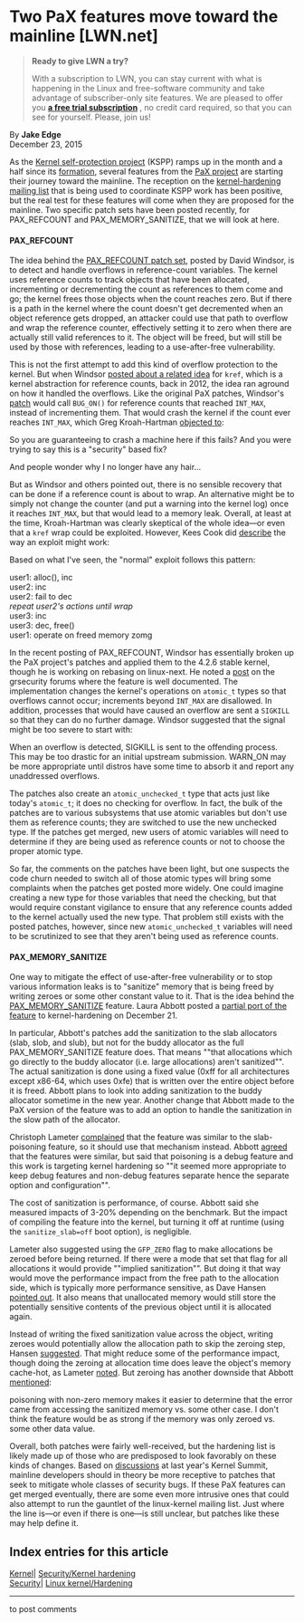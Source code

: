 # Two PaX features move toward the mainline [LWN.net]

> **Ready to give LWN a try?**
> 
> With a subscription to LWN, you can stay current with what is happening in the Linux and free-software community and take advantage of subscriber-only site features. We are pleased to offer you **[a free trial subscription](https://lwn.net/Promo/nst-trial/claim)** , no credit card required, so that you can see for yourself. Please, join us! 

By **Jake Edge**  
December 23, 2015 

As the [Kernel self-protection project](http://kernsec.org/wiki/index.php/Kernel_Self_Protection_Project) (KSPP) ramps up in the month and a half since its [formation](/Articles/663361/), several features from the [PaX project](https://pax.grsecurity.net/) are starting their journey toward the mainline. The reception on the [kernel-hardening mailing list](http://www.openwall.com/lists/kernel-hardening/) that is being used to coordinate KSPP work has been positive, but the real test for these features will come when they are proposed for the mainline. Two specific patch sets have been posted recently, for PAX_REFCOUNT and PAX_MEMORY_SANITIZE, that we will look at here. 

#### PAX_REFCOUNT

The idea behind the [PAX_REFCOUNT patch set](/Articles/668724/), posted by David Windsor, is to detect and handle overflows in reference-count variables. The kernel uses reference counts to track objects that have been allocated, incrementing or decrementing the count as references to them come and go; the kernel frees those objects when the count reaches zero. But if there is a path in the kernel where the count doesn't get decremented when an object reference gets dropped, an attacker could use that path to overflow and wrap the reference counter, effectively setting it to zero when there are actually still valid references to it. The object will be freed, but will still be used by those with references, leading to a use-after-free vulnerability. 

This is not the first attempt to add this kind of overflow protection to the kernel. But when Windsor [posted about a related idea](http://thread.gmane.org/gmane.linux.ubuntu.hardened.general/574) for `kref`, which is a kernel abstraction for reference counts, back in 2012, the idea ran aground on how it handled the overflows. Like the original PaX patches, Windsor's [patch](http://thread.gmane.org/gmane.linux.ubuntu.hardened.general/574/focus=1257934) would call `BUG_ON()` for reference counts that reached `INT_MAX`, instead of incrementing them. That would crash the kernel if the count ever reaches `INT_MAX`, which Greg Kroah-Hartman [objected to](http://thread.gmane.org/gmane.linux.ubuntu.hardened.general/574/focus=1257948): 

So you are guaranteeing to crash a machine here if this fails? And you were trying to say this is a "security" based fix? 

And people wonder why I no longer have any hair... 

But as Windsor and others pointed out, there is no sensible recovery that can be done if a reference count is about to wrap. An alternative might be to simply not change the counter (and put a warning into the kernel log) once it reaches `INT_MAX`, but that would lead to a memory leak. Overall, at least at the time, Kroah-Hartman was clearly skeptical of the whole idea—or even that a `kref` wrap could be exploited. However, Kees Cook did [describe](http://thread.gmane.org/gmane.linux.ubuntu.hardened.general/574/focus=1257985) the way an exploit might work: 

Based on what I've seen, the "normal" exploit follows this pattern: 

user1: alloc(), inc  
user2: inc  
user2: fail to dec  
*repeat user2's actions until wrap*  
user3: inc  
user3: dec, free()  
user1: operate on freed memory zomg  


In the recent posting of PAX_REFCOUNT, Windsor has essentially broken up the PaX project's patches and applied them to the 4.2.6 stable kernel, though he is working on rebasing on linux-next. He noted a [post](https://forums.grsecurity.net/viewtopic.php?f=7&t=4173) on the grsecurity forums where the feature is well documented. The implementation changes the kernel's operations on `atomic_t` types so that overflows cannot occur; increments beyond `INT_MAX` are disallowed. In addition, processes that would have caused an overflow are sent a `SIGKILL` so that they can do no further damage. Windsor suggested that the signal might be too severe to start with: 

When an overflow is detected, SIGKILL is sent to the offending process. This may be too drastic for an initial upstream submission. WARN_ON may be more appropriate until distros have some time to absorb it and report any unaddressed overflows. 

The patches also create an `atomic_unchecked_t` type that acts just like today's `atomic_t`; it does no checking for overflow. In fact, the bulk of the patches are to various subsystems that use atomic variables but don't use them as reference counts; they are switched to use the new unchecked type. If the patches get merged, new users of atomic variables will need to determine if they are being used as reference counts or not to choose the proper atomic type. 

So far, the comments on the patches have been light, but one suspects the code churn needed to switch all of those atomic types will bring some complaints when the patches get posted more widely. One could imagine creating a new type for those variables that need the checking, but that would require constant vigilance to ensure that any reference counts added to the kernel actually used the new type. That problem still exists with the posted patches, however, since new `atomic_unchecked_t` variables will need to be scrutinized to see that they aren't being used as reference counts. 

#### PAX_MEMORY_SANITIZE

One way to mitigate the effect of use-after-free vulnerability or to stop various information leaks is to "sanitize" memory that is being freed by writing zeroes or some other constant value to it. That is the idea behind the [PAX_MEMORY_SANITIZE](https://en.wikibooks.org/wiki/Grsecurity/Appendix/Grsecurity_and_PaX_Configuration_Options#Sanitize_all_freed_memory) feature. Laura Abbott posted a [partial port of the feature](/Articles/668850/) to kernel-hardening on December 21. 

In particular, Abbott's patches add the sanitization to the slab allocators (slab, slob, and slub), but not for the buddy allocator as the full PAX_MEMORY_SANITIZE feature does. That means ""that allocations which go directly to the buddy allocator (i.e. large allocations) aren't sanitized"". The actual sanitization is done using a fixed value (0xff for all architectures except x86-64, which uses 0xfe) that is written over the entire object before it is freed. Abbott plans to look into adding sanitization to the buddy allocator sometime in the new year. Another change that Abbott made to the PaX version of the feature was to add an option to handle the sanitization in the slow path of the allocator. 

Christoph Lameter [complained](/Articles/668962/) that the feature was similar to the slab-poisoning feature, so it should use that mechanism instead. Abbott [agreed](/Articles/668963/) that the features were similar, but said that poisoning is a debug feature and this work is targeting kernel hardening so ""it seemed more appropriate to keep debug features and non-debug features separate hence the separate option and configuration"". 

The cost of sanitization is performance, of course. Abbott said she measured impacts of 3-20% depending on the benchmark. But the impact of compiling the feature into the kernel, but turning it off at runtime (using the `sanitize_slab=off` boot option), is negligible. 

Lameter also suggested using the `GFP_ZERO` flag to make allocations be zeroed before being returned. If there were a mode that set that flag for all allocations it would provide ""implied sanitization"". But doing it that way would move the performance impact from the free path to the allocation side, which is typically more performance sensitive, as Dave Hansen [pointed out](/Articles/668969/). It also means that unallocated memory would still store the potentially sensitive contents of the previous object until it is allocated again. 

Instead of writing the fixed sanitization value across the object, writing zeroes would potentially allow the allocation path to skip the zeroing step, Hansen [suggested](/Articles/668970/). That might reduce some of the performance impact, though doing the zeroing at allocation time does leave the object's memory cache-hot, as Lameter [noted](/Articles/668972/). But zeroing has another downside that Abbott [mentioned](/Articles/668973/): 

poisoning with non-zero memory makes it easier to determine that the error came from accessing the sanitized memory vs. some other case. I don't think the feature would be as strong if the memory was only zeroed vs. some other data value. 

Overall, both patches were fairly well-received, but the hardening list is likely made up of those who are predisposed to look favorably on these kinds of changes. Based on [discussions](/Articles/662907/) at last year's Kernel Summit, mainline developers should in theory be more receptive to patches that seek to mitigate whole classes of security bugs. If these PaX features can get merged eventually, there are some even more intrusive ones that could also attempt to run the gauntlet of the linux-kernel mailing list. Just where the line is—or even if there is one—is still unclear, but patches like these may help define it. 

  
Index entries for this article  
---  
[Kernel](/Kernel/Index)| [Security/Kernel hardening](/Kernel/Index#Security-Kernel_hardening)  
[Security](/Security/Index/)| [Linux kernel/Hardening](/Security/Index/#Linux_kernel-Hardening)  
  


* * *

to post comments 
